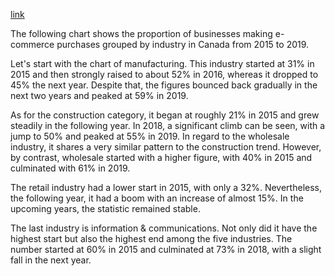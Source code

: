 [link](https://www.ielts-writing.info/EXAM/academic_writing_samples_task_1/1212/)

The following chart shows the proportion of businesses making e-commerce purchases grouped by industry in Canada from 2015 to 2019.

Let's start with the chart of manufacturing. This industry started at 31% in 2015 and then strongly raised to about 52% in 2016, whereas it dropped to 45% the next year. Despite that, the figures bounced back gradually in the next two years and peaked at 59% in 2019.

As for the construction category, it began at roughly 21% in 2015 and grew steadily in the following year. In 2018, a significant climb can be seen, with a jump to 50% and peaked at 55% in 2019. In regard to the wholesale industry, it shares a very similar pattern to the construction trend. However, by contrast, wholesale started with a higher figure, with 40% in 2015 and culminated with 61% in 2019.

The retail industry had a lower start in 2015, with only a 32%. Nevertheless, the following year, it had a boom with an increase of almost 15%. In the upcoming years, the statistic remained stable.

The last industry is information & communications. Not only did it have the highest start but also the highest end among the five industries. The number started at 60% in 2015 and culminated at 73% in 2018, with a slight fall in the next year.
